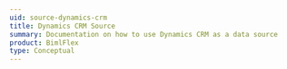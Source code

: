 ```yaml
---
uid: source-dynamics-crm
title: Dynamics CRM Source
summary: Documentation on how to use Dynamics CRM as a data source
product: BimlFlex
type: Conceptual
---
```


<!-- TODO: Create documentation for Dynamics Source -->
